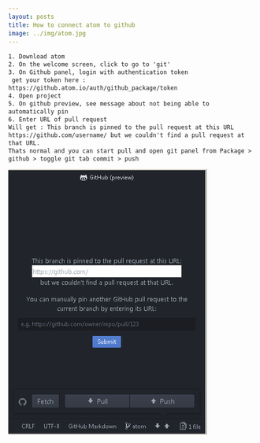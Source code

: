 ```yaml
---
layout: posts
title: How to connect atom to github
image: ../img/atom.jpg
---
```


    1. Download atom
    2. On the welcome screen, click to go to 'git'
    3. On Github panel, login with authentication token
     get your token here : https://github.atom.io/auth/github_package/token
    4. Open project
    5. On github preview, see message about not being able to automatically pin
    6. Enter URL of pull request
    Will get : This branch is pinned to the pull request at this URL https://github.com/username/ but we couldn't find a pull request at that URL.
    Thats normal and you can start pull and open git panel from Package > github > toggle git tab commit > push

![atom_cap1](../img/atom_cap1.png)
